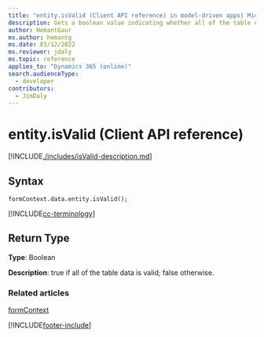 ```yaml
---
title: "entity.isValid (Client API reference) in model-driven apps| MicrosoftDocs"
description: Gets a boolean value indicating whether all of the table data is valid.
author: HemantGaur
ms.author: hemantg
ms.date: 03/12/2022
ms.reviewer: jdaly
ms.topic: reference
applies_to: "Dynamics 365 (online)"
search.audienceType: 
  - developer
contributors:
  - JimDaly
---
```

# entity.isValid (Client API reference)

[!INCLUDE[./includes/isValid-description.md](./includes/isValid-description.md)]

## Syntax

`formContext.data.entity.isValid();`

[!INCLUDE[cc-terminology](../../../../data-platform/includes/cc-terminology.md)]

## Return Type

**Type**: Boolean

**Description**: true if all of the table data is valid; false otherwise.

### Related articles

[formContext](../../clientapi-form-context.md)

[!INCLUDE[footer-include](../../../../../includes/footer-banner.md)]
